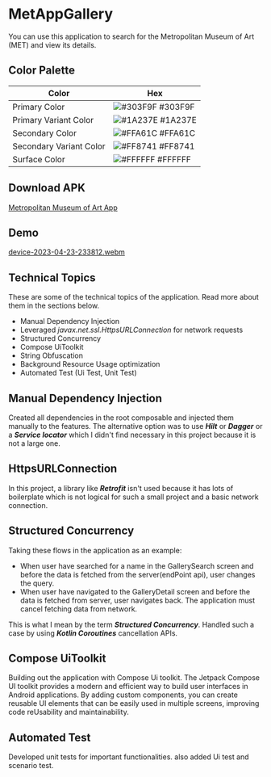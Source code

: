 # MetAppGallery

You can use this application to search for the Metropolitan Museum of Art (MET) and view its details.

## Color Palette
| Color             | Hex                                                                |
| ----------------- | ------------------------------------------------------------------ |
| Primary Color | ![#303F9F](http://via.placeholder.com/10/303F9F/303F9F) #303F9F |
| Primary Variant Color | ![#1A237E](http://via.placeholder.com/10/1A237E/1A237E) #1A237E |
| Secondary Color | ![#FFA61C](http://via.placeholder.com/10/FFA61C/FFA61C) #FFA61C |
| Secondary Variant Color | ![#FF8741](http://via.placeholder.com/10/FF8741/FF8741) #FF8741 |
| Surface Color | ![#FFFFFF](http://via.placeholder.com/10/FFFFFF/FFFFFF) #FFFFFF |


## Download APK
[Metropolitan Museum of Art App](https://github.com/karammi/MetAppGallery/releases/download/untagged-160b197fb7ec49f1c77a/app-with-dependencies.apk)

## Demo
[device-2023-04-23-233812.webm](https://user-images.githubusercontent.com/18300610/233863404-585a7757-5199-47b3-884f-0ba48c2fb934.webm)


## Technical Topics

These are some of the technical topics of the application. Read more about them in the sections
below.

- Manual Dependency Injection
- Leveraged _javax.net.ssl.HttpsURLConnection_ for network requests
- Structured Concurrency
- Compose UiToolkit
- String Obfuscation
- Background Resource Usage optimization
- Automated Test (Ui Test, Unit Test)


## Manual Dependency Injection

Created all dependencies in the root composable and injected them manually to the features. The
alternative option was to use ***Hilt*** or ***Dagger*** or a ***Service locator*** which I didn't
find necessary in this project because it is not a large one.

## HttpsURLConnection

In this project, a library like ***Retrofit*** isn't used because it has lots of boilerplate which
is not logical for such a small project and a basic network connection.

## Structured Concurrency

Taking these flows in the application as an example:

- When user have searched for a name in the GallerySearch screen and before the data is fetched from
  the server(endPoint api), user changes the query.
- When user have navigated to the GalleryDetail screen and before the data is fetched from server, user
  navigates back. The application must cancel fetching data from network.

This is what I mean by the term ***Structured Concurrency***.
Handled such a case by using ***Kotlin Coroutines*** cancellation APIs.

## Compose UiToolkit
Building out the application with Compose Ui toolkit.
The Jetpack Compose UI toolkit provides a modern and efficient way to build user interfaces in Android applications.
By adding custom components, you can create reusable UI elements that can be easily used in multiple screens, 
improving code reUsability and maintainability.

## Automated Test

Developed unit tests for important functionalities. also added Ui test and scenario test.
